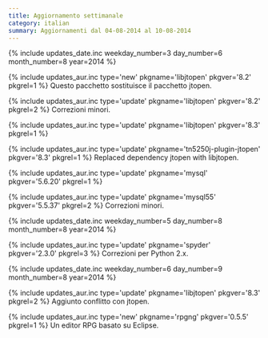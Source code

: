 ```yaml
---
title: Aggiornamento settimanale
category: italian
summary: Aggiornamenti dal 04-08-2014 al 10-08-2014
---
```


{% include updates_date.inc weekday_number=3 day_number=6 month_number=8 year=2014 %}

{% include updates_aur.inc type='new' pkgname='libjtopen' pkgver='8.2' pkgrel=1 %}
Questo pacchetto sostituisce il pacchetto jtopen.

{% include updates_aur.inc type='update' pkgname='libjtopen' pkgver='8.2' pkgrel=2 %}
Correzioni minori.

{% include updates_aur.inc type='update' pkgname='libjtopen' pkgver='8.3' pkgrel=1 %}

{% include updates_aur.inc type='update' pkgname='tn5250j-plugin-jtopen' pkgver='8.3' pkgrel=1 %}
Replaced dependency jtopen with libjtopen.

{% include updates_aur.inc type='update' pkgname='mysql' pkgver='5.6.20' pkgrel=1 %}

{% include updates_aur.inc type='update' pkgname='mysql55' pkgver='5.5.37' pkgrel=2 %}
Correzioni minori.

{% include updates_date.inc weekday_number=5 day_number=8 month_number=8 year=2014 %}

{% include updates_aur.inc type='update' pkgname='spyder' pkgver='2.3.0' pkgrel=3 %}
Correzioni per Python 2.x.

{% include updates_date.inc weekday_number=6 day_number=9 month_number=8 year=2014 %}

{% include updates_aur.inc type='update' pkgname='libjtopen' pkgver='8.3' pkgrel=2 %}
Aggiunto conflitto con jtopen.

{% include updates_aur.inc type='new' pkgname='rpgng' pkgver='0.5.5' pkgrel=1 %}
Un editor RPG basato su Eclipse.
